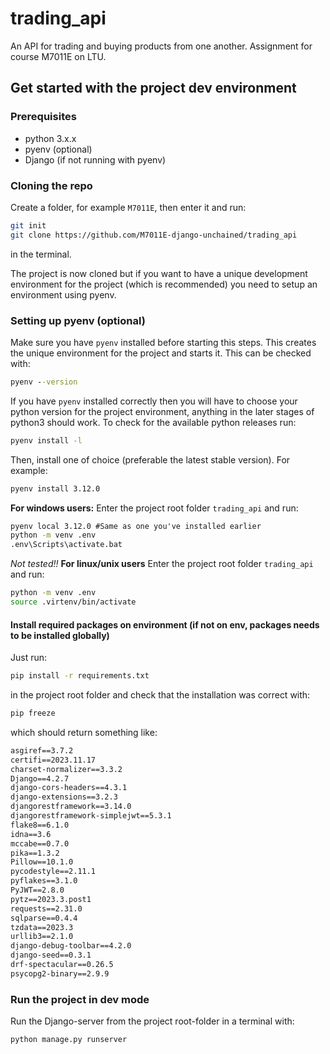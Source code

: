 # trading_api

An API for trading and buying products from one another. Assignment for course
M7011E on LTU.

## Get started with the project dev environment

### Prerequisites

- python 3.x.x
- pyenv (optional)
- Django (if not running with pyenv)

### Cloning the repo

Create a folder, for example `M7011E`, then enter it and run:

```bash
git init
git clone https://github.com/M7011E-django-unchained/trading_api
```

in the terminal.

The project is now cloned but if you want to have a unique development
environment for the project (which is recommended) you need to setup an
environment using pyenv.

### Setting up pyenv (optional)

Make sure you have `pyenv` installed before starting this steps. This creates
the unique environment for the project and starts it. This can be checked with:

```cmd
pyenv --version
```

If you have `pyenv` installed correctly then you will have to choose your
python version for the project environment, anything in the later stages of
python3 should work. To check for the available python releases run:

```cmd
pyenv install -l
```

Then, install one of choice (preferable the latest stable version). For
example:

```cmd
pyenv install 3.12.0
```

**For windows users:** Enter the project root folder `trading_api` and run:

```cmd
pyenv local 3.12.0 #Same as one you've installed earlier
python -m venv .env
.env\Scripts\activate.bat
```

_Not tested!!_ **For linux/unix users** Enter the project root
folder `trading_api` and run:

```bash
python -m venv .env
source .virtenv/bin/activate
```

#### Install required packages on environment (if not on env, packages needs to be installed globally)

Just run:

```cmd
pip install -r requirements.txt
```

in the project root folder and check that the installation was correct with:

```cmd
pip freeze
```

which should return something like:

```cmd
asgiref==3.7.2
certifi==2023.11.17
charset-normalizer==3.3.2
Django==4.2.7
django-cors-headers==4.3.1
django-extensions==3.2.3
djangorestframework==3.14.0
djangorestframework-simplejwt==5.3.1
flake8==6.1.0
idna==3.6
mccabe==0.7.0
pika==1.3.2
Pillow==10.1.0
pycodestyle==2.11.1
pyflakes==3.1.0
PyJWT==2.8.0
pytz==2023.3.post1
requests==2.31.0
sqlparse==0.4.4
tzdata==2023.3
urllib3==2.1.0
django-debug-toolbar==4.2.0
django-seed==0.3.1
drf-spectacular==0.26.5
psycopg2-binary==2.9.9
```

### Run the project in dev mode

Run the Django-server from the project root-folder in a terminal with:

```cmd
python manage.py runserver
```
